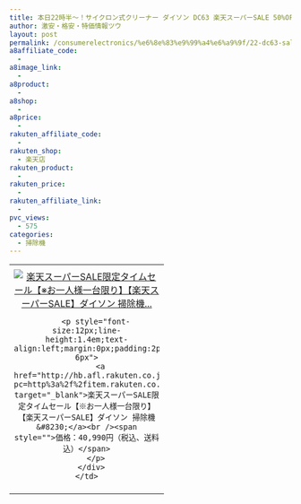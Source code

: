 ```yaml
---
title: 本日22時半～！サイクロン式クリーナー ダイソン DC63 楽天スーパーSALE 50%OFF激安特価40,990円！送料無料！
author: 激安・格安・特価情報ツウ
layout: post
permalink: /consumerelectronics/%e6%8e%83%e9%99%a4%e6%a9%9f/22-dc63-sale-50off40990.html
a8affiliate_code:
  - 
a8image_link:
  - 
a8product:
  - 
a8shop:
  - 
a8price:
  - 
rakuten_affiliate_code:
  - 
rakuten_shop:
  - 楽天店
rakuten_product:
  - 
rakuten_price:
  - 
rakuten_affiliate_link:
  - 
pvc_views:
  - 575
categories:
  - 掃除機
---
```

<table border="0" cellpadding="0" cellspacing="0">
  <tr>
    <td valign="top">
      <div style="border:1px none;margin:0px;padding:6px 0px;width:260px;text-align:center;float:left">
        <a href="http://hb.afl.rakuten.co.jp/hgc/036c543d.61463e9c.064d19b2.e7571150/?pc=http%3a%2f%2fitem.rakuten.co.jp%2fakindo%2f5f9qkyv92n%2f%3fscid%3daf_link_tbl&m=http%3a%2f%2fm.rakuten.co.jp%2fakindo%2fi%2f10133541%2f" target="_blank"><img src="http://hbb.afl.rakuten.co.jp/hgb/?pc=http%3a%2f%2fthumbnail.image.rakuten.co.jp%2f%400_mall%2fakindo%2fcabinet%2fl10%2fdc63com.jpg%3f_ex%3d240x240&m=http%3a%2f%2fthumbnail.image.rakuten.co.jp%2f%400_mall%2fakindo%2fcabinet%2fl10%2fdc63com.jpg" alt="楽天スーパーSALE限定タイムセール【※お一人様一台限り】【楽天スーパーSALE】ダイソン 掃除機..." border="0" style="margin:0px;padding:0px" /></a> 
        
        <p style="font-size:12px;line-height:1.4em;text-align:left;margin:0px;padding:2px 6px">
          <a href="http://hb.afl.rakuten.co.jp/hgc/036c543d.61463e9c.064d19b2.e7571150/?pc=http%3a%2f%2fitem.rakuten.co.jp%2fakindo%2f5f9qkyv92n%2f%3fscid%3daf_link_tbl&m=http%3a%2f%2fm.rakuten.co.jp%2fakindo%2fi%2f10133541%2f" target="_blank">楽天スーパーSALE限定タイムセール【※お一人様一台限り】【楽天スーパーSALE】ダイソン 掃除機&#8230;</a><br /><span style="">価格：40,990円（税込、送料込）</span>
        </p>
      </div>
    </td>
  </tr>
</table>